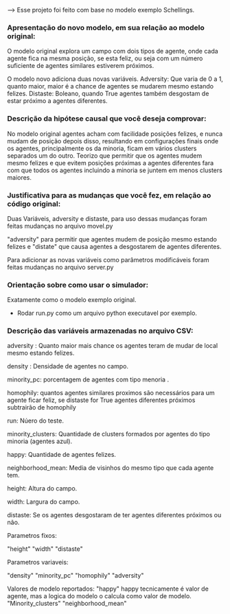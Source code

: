 --> Esse projeto foi feito com base no modelo exemplo Schellings. 

### Apresentação do novo modelo, em sua relação ao modelo original: ###########################################

O modelo original explora um campo com dois tipos de agente, onde cada agente fica na mesma posição, se esta feliz, 
ou seja com um número suficiente de agentes similares estiverem próximos. 

O modelo novo adiciona duas novas variáveis.
Adversity: Que varia de 0 a 1, quanto maior, maior é a chance de agentes se mudarem mesmo estando felizes.
Distaste: Boleano, quando True agentes também desgostam de estar próximo a agentes diferentes.



### Descrição da hipótese causal que você deseja comprovar: ###################################################

No modelo original agentes acham com facilidade posições felizes, 
e nunca mudam de posição depois disso, resultando em configurações finais onde os agentes,
principalmente os da minoria, ficam em vários clusters separados um do outro. 
Teorizo que permitir que os agentes mudem mesmo felizes e que evitem posições próximas a agentes diferentes 
fara com que todos os agentes incluindo a minoria se juntem em menos clusters maiores. 

### Justificativa para as mudanças que você fez, em relação ao código original: ###############################

Duas Variáveis, adversity e distaste, para uso dessas mudanças foram feitas mudanças no arquivo movel.py

"adversity" para permitir que agentes mudem de posição mesmo estando felizes e 
"distate" que causa agentes a desgostarem de agentes diferentes.

Para adicionar as novas variáveis como parâmetros modificáveis foram feitas mudanças no arquivo server.py

 
### Orientação sobre como usar o simulador: ###################################################################

Exatamente como o modelo exemplo original.
 - Rodar run.py como um arquivo python executavel por exemplo.
 

### Descrição das variáveis armazenadas no arquivo CSV: #######################################################
 
adversity : Quanto maior mais chance os agentes teram de mudar de local mesmo estando felizes.

density : Densidade de agentes no campo.

minority_pc: porcentagem de agentes com tipo menoria .

homophily: quantos agentes similares proximos são necessários para um agente ficar feliz, se distaste for True agentes diferentes próximos subtrairão de homophily

run: Núero do teste.

minority_clusters: Quantidade de clusters formados por agentes do tipo minoria (agentes azul).

happy: Quantidade de agentes felizes.

neighborhood_mean: Media de visinhos do mesmo tipo que cada agente tem.

height: Altura do campo.

width: Largura do campo.

distaste: Se os agentes desgostaram de ter agentes diferentes próximos ou não.

Parametros fixos:

"height"
"width"
"distaste" 

Parametros variaveis:

"density" 
"minority_pc"
"homophily"
"adversity"

Valores de modelo reportados:
"happy" 			happy tecnicamente é valor de agente, mas a logica do modelo o calcula como valor de modelo.
"Minority_clusters" 
"neighborhood_mean" 

